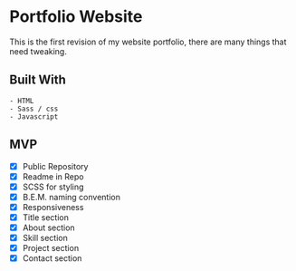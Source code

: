 # Portfolio Website
This is the first revision of my website portfolio, there are many things that need tweaking.

## Built With
    - HTML
    - Sass / css
    - Javascript

## MVP
- [x] Public Repository
- [x] Readme in Repo
- [x] SCSS for styling
- [x] B.E.M. naming convention
- [x] Responsiveness
- [x] Title section
- [x] About section
- [x] Skill section
- [x] Project section
- [x] Contact section